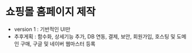 # 쇼핑몰 홈페이지 제작
- version 1 : 기반적인 UI만 
- 추후게획 : 함수화, 상세기능 추가, DB 연동, 결제, 보안, 회원가입, 호스팅 및 도메인 구매, 구글 및 네이버 웹마스터 등록
